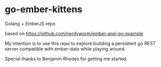 go-ember-kittens
================

Golang + EmberJS repo 


based on https://github.com/nerdyworm/ember-and-go-example

My intention is to use this repo to explore building a persistent go REST server compatible with ember-data while playing around.




Special thanks to Benjamin Rhodes for getting me started.

